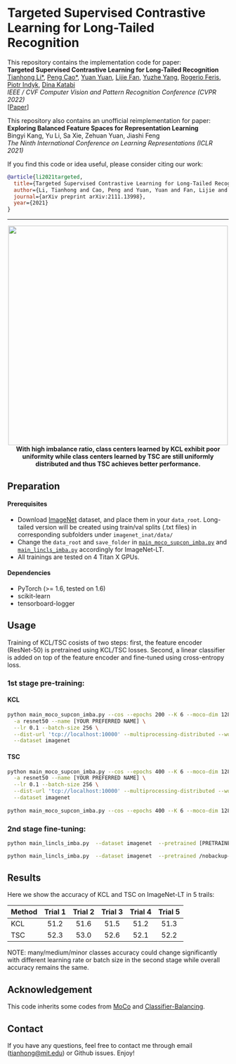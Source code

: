 # Targeted Supervised Contrastive Learning for Long-Tailed Recognition

This repository contains the implementation code for paper: <br>
__Targeted Supervised Contrastive Learning for Long-Tailed Recognition__ <br>
[Tianhong Li*](http://tianhongli.me/), [Peng Cao*](https://people.csail.mit.edu/pengcao/), [Yuan Yuan](https://yyuanad.github.io/), [Lijie Fan](http://lijiefan.me/), [Yuzhe Yang](https://www.mit.edu/~yuzhe/), [Rogerio Feris](https://www.rogerioferis.org/), [Piotr Indyk](https://people.csail.mit.edu/indyk/), [Dina Katabi](https://people.csail.mit.edu/dina/) <br>
_IEEE / CVF Computer Vision and Pattern Recognition Conference (CVPR 2022)_ <br>
[[Paper](https://arxiv.org/abs/2111.13998)]


This repository also contains an unofficial reimplementation for paper: <br>
__Exploring Balanced Feature Spaces for Representation Learning__ <br>
Bingyi Kang, Yu Li, Sa Xie, Zehuan Yuan, Jiashi Feng <br>
_The Ninth International Conference on Learning Representations (ICLR 2021)_

If you find this code or idea useful, please consider citing our work:
```bib
@article{li2021targeted,
  title={Targeted Supervised Contrastive Learning for Long-Tailed Recognition},
  author={Li, Tianhong and Cao, Peng and Yuan, Yuan and Fan, Lijie and Yang, Yuzhe and Feris, Rogerio and Indyk, Piotr and Katabi, Dina},
  journal={arXiv preprint arXiv:2111.13998},
  year={2021}
}
```
___
<p align="center">
    <img src="teaser.jpg" width="500"> <br>
<b> With high imbalance ratio, class centers learned by KCL exhibit poor uniformity while class centers learned by TSC are still uniformly distributed and thus TSC achieves better performance. </b>
</p>


## Preparation

#### Prerequisites
- Download [ImageNet](http://image-net.org/download) dataset, and place them in your `data_root`. Long-tailed version will be created using train/val splits (.txt files) in corresponding subfolders under `imagenet_inat/data/`
- Change the `data_root` and `save_folder` in [`main_moco_supcon_imba.py`](.main_moco_supcon_imba.py) and [`main_lincls_imba.py`](.main_lincls_imba.py) accordingly for ImageNet-LT.
- All trainings are tested on 4 Titan X GPUs.
#### Dependencies
- PyTorch (>= 1.6, tested on 1.6)
- scikit-learn
- tensorboard-logger

## Usage
Training of KCL/TSC cosists of two steps: first, the feature encoder (ResNet-50) is pretrained using KCL/TSC losses. Second, a linear classifier is added on top of the feature encoder and fine-tuned using cross-entropy loss.
### 1st stage pre-training:
#### KCL
```bash
python main_moco_supcon_imba.py --cos --epochs 200 --K 6 --moco-dim 128 --mlp \                                                                                                         -a resnet50 --name kcl_release \
  -a resnet50 --name [YOUR PREFERRED NAME] \
  --lr 0.1 --batch-size 256 \
  --dist-url 'tcp://localhost:10000' --multiprocessing-distributed --world-size 1 --rank 0 \
  --dataset imagenet
```

#### TSC
```bash
python main_moco_supcon_imba.py --cos --epochs 400 --K 6 --moco-dim 128 --mlp --targeted --tr 1 --sep_t --tw 0.2 \
  -a resnet50 --name [YOUR PREFERRED NAME] \
  --lr 0.1 --batch-size 256 \
  --dist-url 'tcp://localhost:10000' --multiprocessing-distributed --world-size 1 --rank 0 \
  --dataset imagenet
  
python main_moco_supcon_imba.py --cos --epochs 400 --K 6 --moco-dim 128 --mlp --targeted --tr 1 --sep_t --tw 0.2 -a resnet50 --name tsc --lr 0.1 --batch-size 256 --dist-url 'tcp://localhost:10000' --multiprocessing-distributed --world-size 1 --rank 0 --dataset imagenet
```

### 2nd stage fine-tuning:
```bash
python main_lincls_imba.py  --dataset imagenet  --pretrained [PRETRAINED MODEL PATH FROM 1ST STAGE] --epochs 40 --schedule 20 30 --seed 0 -b 2048

python main_lincls_imba.py  --dataset imagenet  --pretrained /nobackup-fast/hongxin/imagenet/models/imagenetLT_resnet50_lr_0.1_bsz_256_wd_0.0001_mlp_True_t_0.07_65536_seed_None_k_6_dim_128_tgted_False_tr_1_tw_1_ep_200_kcl_release --epochs 40 --schedule 20 30 --seed 0 -b 2048
```

## Results
Here we show the accuracy of KCL and TSC on ImageNet-LT in 5 trails:

| Method    | Trial 1 | Trial 2 | Trial 3 | Trial 4 | Trial 5 |
|-----------|:-------:|:-------:|:-------:|:-------:|:-------:|
| KCL       |  51.2   |  51.6   |  51.5   |  51.2   |  51.3   | 
| TSC       |  52.3   |  53.0   |  52.6   |  52.1   |  52.2   |

NOTE:
many/medium/minor classes accuracy could change significantly with different learning rate or batch size in the second stage while overall accuracy remains the same.

## Acknowledgement
This code inherits some codes from [MoCo](https://github.com/facebookresearch/moco) and [Classifier-Balancing](https://github.com/facebookresearch/classifier-balancing).

## Contact
If you have any questions, feel free to contact me through email (tianhong@mit.edu) or Github issues. Enjoy!